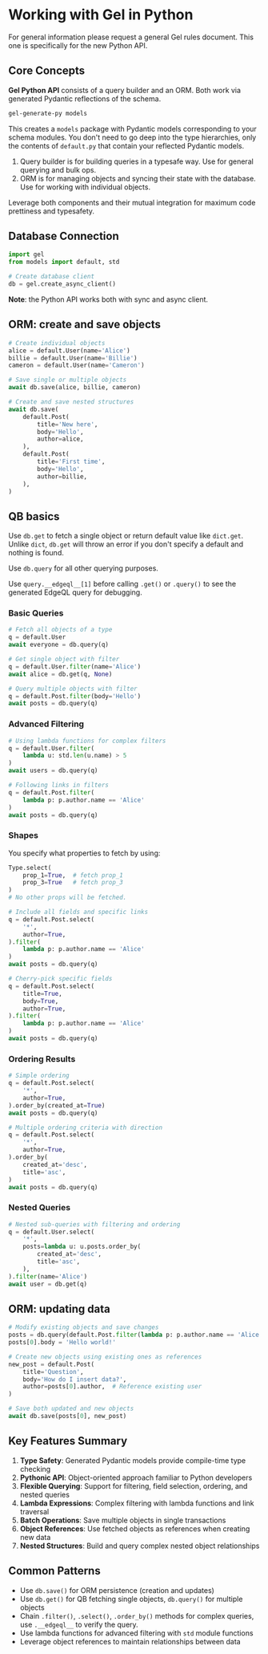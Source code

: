 # Working with Gel in Python

For general information please request a general Gel rules document.
This one is specifically for the new Python API.

## Core Concepts

**Gel Python API** consists of a query builder and an ORM.
Both work via generated Pydantic reflections of the schema.

```bash
gel-generate-py models
```

This creates a `models` package with Pydantic models corresponding to your schema modules.
You don't need to go deep into the type hierarchies, only the contents of `default.py` that contain your reflected Pydantic models.

1. Query builder is for building queries in a typesafe way. Use for general querying and bulk ops.
2. ORM is for managing objects and syncing their state with the database. Use for working with individual objects.

Leverage both components and their mutual integration for maximum code prettiness and typesafety.

## Database Connection

```python
import gel
from models import default, std

# Create database client
db = gel.create_async_client()
```

**Note**: the Python API works both with sync and async client.


## ORM: create and save objects

```python
# Create individual objects
alice = default.User(name='Alice')
billie = default.User(name='Billie')
cameron = default.User(name='Cameron')

# Save single or multiple objects
await db.save(alice, billie, cameron)
```

```python
# Create and save nested structures
await db.save(
    default.Post(
        title='New here',
        body='Hello',
        author=alice,
    ),
    default.Post(
        title='First time', 
        body='Hello',
        author=billie,
    ),
)
```

## QB basics

Use `db.get` to fetch a single object or return default value like `dict.get`.
Unlike `dict`, `db.get` will throw an error if you don't specify a default and nothing is found.

Use `db.query` for all other querying purposes.

Use `query.__edgeql__[1]` before calling `.get()` or `.query()` to see the generated EdgeQL query for debugging.  

### Basic Queries

```python
# Fetch all objects of a type
q = default.User
await everyone = db.query(q)

# Get single object with filter
q = default.User.filter(name='Alice')
await alice = db.get(q, None)

# Query multiple objects with filter
q = default.Post.filter(body='Hello')
await posts = db.query(q)
```

### Advanced Filtering

```python
# Using lambda functions for complex filters
q = default.User.filter(
    lambda u: std.len(u.name) > 5
)
await users = db.query(q)

# Following links in filters
q = default.Post.filter(
    lambda p: p.author.name == 'Alice'
)
await posts = db.query(q)
```

### Shapes

You specify what properties to fetch by using:

```python
Type.select(
    prop_1=True,  # fetch prop_1
    prop_3=True   # fetch prop_3
)
# No other props will be fetched.
```

```python
# Include all fields and specific links
q = default.Post.select(
    '*',
    author=True,
).filter(
    lambda p: p.author.name == 'Alice'
)
await posts = db.query(q)

# Cherry-pick specific fields
q = default.Post.select(
    title=True,
    body=True,
    author=True,
).filter(
    lambda p: p.author.name == 'Alice'
)
await posts = db.query(q)
```

### Ordering Results
```python
# Simple ordering
q = default.Post.select(
    '*',
    author=True,
).order_by(created_at=True)
await posts = db.query(q)

# Multiple ordering criteria with direction
q = default.Post.select(
    '*',
    author=True,
).order_by(
    created_at='desc',
    title='asc',
)
await posts = db.query(q)
```

### Nested Queries

```python
# Nested sub-queries with filtering and ordering
q = default.User.select(
    '*',
    posts=lambda u: u.posts.order_by(
        created_at='desc',
        title='asc',
    ),
).filter(name='Alice')
await user = db.get(q)
```

## ORM: updating data

```python
# Modify existing objects and save changes
posts = db.query(default.Post.filter(lambda p: p.author.name == 'Alice'))
posts[0].body = 'Hello world!'

# Create new objects using existing ones as references
new_post = default.Post(
    title='Question',
    body='How do I insert data?',
    author=posts[0].author,  # Reference existing user
)

# Save both updated and new objects
await db.save(posts[0], new_post)
```

## Key Features Summary

1. **Type Safety**: Generated Pydantic models provide compile-time type checking
2. **Pythonic API**: Object-oriented approach familiar to Python developers  
3. **Flexible Querying**: Support for filtering, field selection, ordering, and nested queries
4. **Lambda Expressions**: Complex filtering with lambda functions and link traversal
5. **Batch Operations**: Save multiple objects in single transactions
6. **Object References**: Use fetched objects as references when creating new data
7. **Nested Structures**: Build and query complex nested object relationships

## Common Patterns

- Use `db.save()` for ORM persistence (creation and updates)
- Use `db.get()` for QB fetching single objects, `db.query()` for multiple objects
- Chain `.filter()`, `.select()`, `.order_by()` methods for complex queries, use `.__edgeql__` to verify the query.
- Use lambda functions for advanced filtering with `std` module functions
- Leverage object references to maintain relationships between data

